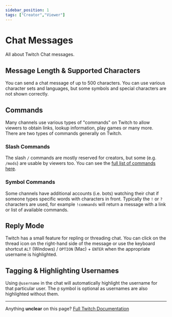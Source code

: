 ```yaml
---
sidebar_position: 1
tags: ["Creator","Viewer"]
---
```


# Chat Messages
All about Twitch Chat messages.

## Message Length & Supported Characters
You can send a chat message of up to 500 characters. You can use various character sets and languages, but some symbols and special characters are not shown correctly.

## Commands
Many channels use various types of "commands" on Twitch to allow viewers to obtain links, lookup information, play games or many more. There are two types of commands generally on Twitch.

### Slash Commands
The slash `/` commands are mostly reserved for creators, but some (e.g. `/mods`) are usable by viewers too. You can see the [full list of commands here](https://help.twitch.tv/s/article/chat-commands).

### Symbol Commands
Some channels have additional accounts (i.e. bots) watching their chat if someone types specific words with characters in front. Typically the `!` or `?` characters are used, for example `!commands` will return a message with a link or list of available commands.

## Reply Mode
Twitch has a small feature for repling or threading chat. You can click on the thread icon on the right-hand side of the message or use the keyboard shortcut `ALT` (Windows) / `OPTION` (Mac) + `ENTER` when the appropriate username is highlighted.

## Tagging & Highlighting Usernames
Using `@username` in the chat will automatically highlight the username for that particular user. The `@` symbol is optional as usernames are also highlighted without them.


---
Anything **unclear** on this page? [Full Twitch Documentation](https://help.twitch.tv/s/article/chat-basics)